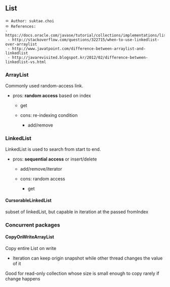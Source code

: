 ## List

```
ㅁ Author: suktae.choi
ㅁ References:
- https://docs.oracle.com/javase/tutorial/collections/implementations/list.html
 - http://stackoverflow.com/questions/322715/when-to-use-linkedlist-over-arraylist
 - http://www.javatpoint.com/difference-between-arraylist-and-linkedlist
 - http://javarevisited.blogspot.kr/2012/02/difference-between-linkedlist-vs.html
```

### ArrayList

Commonly used random-access link.

- pros: **random access** based on index
    - get
  - cons: re-indexing condition

      - add/remove

### LinkedList

LinkedList is used to search from start to end.

- pros: **sequential access** or insert/delete
    - add/remove/iterator
  - cons: random access

      - get

#### CursorableLinkedList

subset of linkedList, but capable in iteration at the passed fromIndex

### Concurrent packages
#### CopyOnWriteArrayList

Copy entire List on write
  - Iteration can keep origin snapshot while other thread changes the value of it

Good for read-only collection whose size is small enough to copy rarely if change happens
